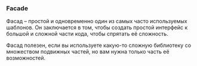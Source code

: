 ### Facade

Фасад – простой и одновременно один из самых часто используемых шаблонов. Он заключается в том, чтобы создать простой интерфейс к большой и сложной части кода, чтобы спрятать её сложность.

Фасад полезен, если вы используете какую-то сложную библиотеку со множеством подвижных частей, но вам нужна только часть её возможностей.
